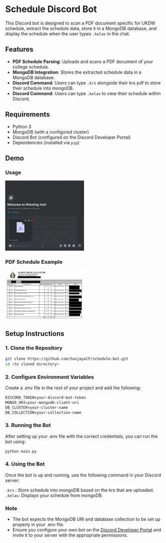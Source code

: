 # Schedule Discord Bot

This Discord bot is designed to scan a PDF document specific for UKDW schedule, extract the schedule data, store it in a MongoDB database, and display the schedule when the user types `.kelas` in the chat.

## Features

- **PDF Schedule Parsing**: Uploads and scans a PDF document of your college schedule.
- **MongoDB Integration**: Stores the extracted schedule data in a MongoDB database.
- **Discord Command**: Users can type `.krs` alongside their krs pdf to store their schedule into mongoDB.
- **Discord Command**: Users can type `.kelas` to view their schedule within Discord.

## Requirements

- Python 3
- MongoDB (with a configured cluster)
- Discord Bot (configured on the Discord Developer Portal)
- Dependencies (installed via `pip`)

## Demo
### Usage
<img src="https://github.com/SanjayaCF/schedule-bot/blob/main/illustration/testing.gif" width="50%">

### PDF Schedule Example
<img src="https://github.com/SanjayaCF/schedule-bot/blob/main/illustration/krs_example.png" width="50%">

## Setup Instructions

### 1. Clone the Repository

```bash
git clone https://github.com/SanjayaCF/schedule-bot.git
cd <to cloned directory>
```

### 2. Configure Environment Variables
Create a .env file in the root of your project and add the following:
```env
DISCORD_TOKEN=your-discord-bot-token
MONGO_URI=your-mongodb-client-uri
DB_CLUSTER=your-cluster-name
DB_COLLECTION=your-collection-name
```

### 3.  Running the Bot
After setting up your .env file with the correct credentials, you can run the bot using:
```bash
python main.py
```

### 4. Using the Bot
Once the bot is up and running, use the following command in your Discord server:

`.krs`  : Store schedule into mongoDB based on the krs that are uploaded.</br>
`.kelas`: Displays your schedule from mongoDB.

### Note
- The bot expects the MongoDB URI and database collection to be set up properly in your .env file.
- Ensure you configure your own bot on the [Discord Developer Portal](https://discord.com/developers/applications) and invite it to your server with the appropriate permissions.

